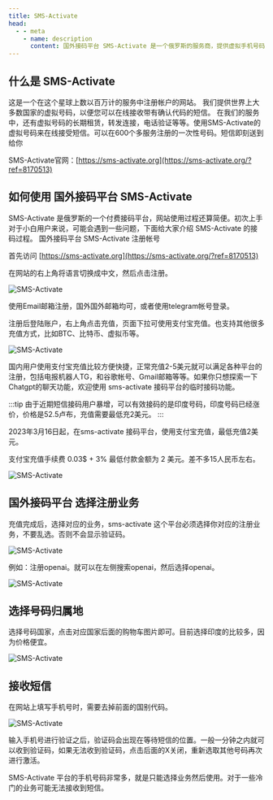 ```yaml
---
title: SMS-Activate
head:
  - - meta
    - name: description
      content: 国外接码平台 SMS-Activate 是一个俄罗斯的服务商，提供虚拟手机号码，可以接收短信验证码，可以用于注册海外服务
---
```


## 什么是 SMS-Activate

这是一个在这个星球上数以百万计的服务中注册帐户的网站。 我们提供世界上大多数国家的虚拟号码，以便您可以在线接收带有确认代码的短信。 在我们的服务中，还有虚拟号码的长期租赁，转发连接，电话验证等等。使用SMS-Activate的虚拟号码来在线接受短信。可以在600个多服务注册的一次性号码。短信即刻送到给你

SMS-Activate官网：[https://sms-activate.org](https://sms-activate.org/?ref=8170513)

## 如何使用 国外接码平台 SMS-Activate

SMS-Activate 是俄罗斯的一个付费接码平台，网站使用过程还算简便。初次上手对于小白用户来说，可能会遇到一些问题，下面给大家介绍 SMS-Activate 的接码过程。
国外接码平台 SMS-Activate 注册帐号

首先访问 [https://sms-activate.org](https://sms-activate.org/?ref=8170513)

在网站的右上角将语言切换成中文，然后点击注册。

![SMS-Activate](https://i.theojs.cn/docs/20240113215937.png)

使用Email邮箱注册，国外国外邮箱均可，或者使用telegram帐号登录。

注册后登陆账户，右上角点击充值，页面下拉可使用支付宝充值。也支持其他很多充值方式，比如BTC、比特币、虚拟币等。

![SMS-Activate](https://i.theojs.cn/docs/20240113220010.png)

国内用户使用支付宝充值比较方便快捷，正常充值2-5美元就可以满足各种平台的注册，包括电报机器人TG，和谷歌帐号、Gmail邮箱等等。如果你只想探索一下Chatgpt的聊天功能，欢迎使用 sms-activate 接码平台的临时接码功能。

:::tip
由于近期短信接码用户暴增，可以有效接码的是印度号码，印度号码已经涨价，价格是52.5卢布，充值需要最低充2美元。
:::

2023年3月16日起，在sms-activate 接码平台，使用支付宝充值，最低充值2美元。

支付宝充值手续费 0.03$ + 3% 最低付款金额为 2 美元。差不多15人民币左右。

![SMS-Activate](https://i.theojs.cn/docs/20240113220109.png)

## 国外接码平台 选择注册业务

充值完成后，选择对应的业务，sms-activate 这个平台必须选择你对应的注册业务，不要乱选。否则不会显示验证码。

![SMS-Activate](https://i.theojs.cn/docs/20240113220135.png)

例如：注册openai。就可以在左侧搜索openai，然后选择openai。

![SMS-Activate](https://i.theojs.cn/docs/20240113220155.png)

## 选择号码归属地

选择号码国家，点击对应国家后面的购物车图片即可。目前选择印度的比较多，因为价格便宜。

![SMS-Activate](https://i.theojs.cn/docs/20240113220219.png)

## 接收短信

在网站上填写手机号时，需要去掉前面的国别代码。

![SMS-Activate](https://i.theojs.cn/docs/20240113220246.png)

输入手机号进行验证之后，验证码会出现在等待短信的位置。一般一分钟之内就可以收到验证码，如果无法收到验证码，点击后面的X关闭，重新选取其他号码再次进行激活。

SMS-Activate 平台的手机号码非常多，就是只能选择业务然后使用。对于一些冷门的业务可能无法接收到短信。
